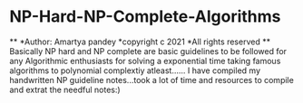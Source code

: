# NP-Hard-NP-Complete-Algorithms
**
  *Author: Amartya pandey
  *copyright c 2021
  *All rights reserved
**
Basically NP hard and NP complete are basic guidelines to be followed for any Algorithmic enthusiasts for solving a exponential time taking famous algorithms to polynomial complextiy atleast......
I have compiled my handwritten NP guideline notes...took a lot of time and resources to compile and extrat the needful notes:)
